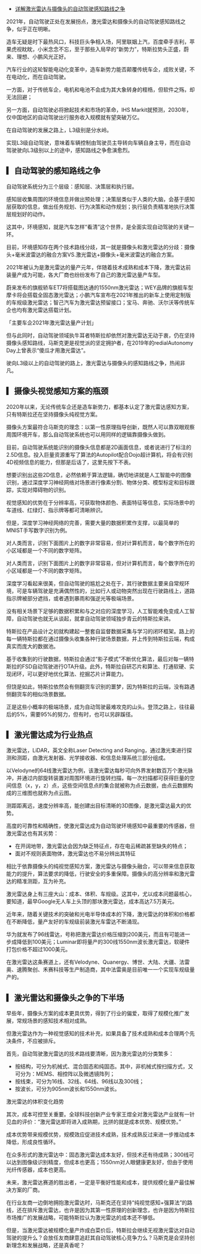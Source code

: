 - [详解激光雷达与摄像头的自动驾驶感知路线之争](https://mp.weixin.qq.com/s/OrJlYrENbqeAacG9k2JqVA)

2021年，自动驾驶正处在发展拐点，激光雷达和摄像头的自动驾驶感知路线之争，似乎正在明晰。

造车无疑是时下最热风口，科技巨头争相入场，阿里联姻上汽，百度牵手吉利，苹果虎视眈眈，小米念念不忘，至于那些入局早的“新势力”，特斯拉势头正盛，蔚来、理想、小鹏风光正好。

汽车行业的这轮智能电动化变革中，造车新势力能否颠覆传统车企，成败关键，不在电动化，而在自动驾驶。

一方面，对于传统车企，电机和电池不会成为其大象转身的桎梏，但软件之殇，却无法回避；

另一方面，自动驾驶必将掀起技术和市场的革命，IHS Markit就预测，2030年，仅中国地区的自动驾驶出行服务收入规模就有望突破万亿。



在自动驾驶的发展之路上，L3级别是分水岭。

实现L3级自动驾驶，意味着车辆控制由驾驶员主导转向车辆自身主导，而在自动驾驶驶向L3级别以上的途中，感知路线之争愈演愈烈。



## ▎自动驾驶的感知路线之争


自动驾驶系统分为三个层级：感知层、决策层和执行层。

感知层收集周围的环境信息并做出预处理；决策层类似于人类的大脑，会基于感知层获取的信息，做出任务规划、行为决策和动作规划；执行层负责精准地执行决策层规划好的动作。

这其中，环境感知，就是汽车怎样“看清”这个世界，是全面实现自动驾驶的关键一环。


目前，环境感知存在两个技术路线分歧，其一就是摄像头和激光雷达的分歧：摄像头+毫米波雷达的融合方案VS.激光雷达+摄像头+毫米波雷达的融合方案。

2021年被认为是激光雷达的量产元年，伴随着技术成熟和成本下降，激光雷达前装量产成为可能，各大厂商也纷纷发布了自己的激光雷达量产车型。

蔚来发布的旗舰轿车ET7将搭载图达通的1550nm激光雷达；WEY品牌的旗舰车型摩卡将会搭载全固态激光雷达；小鹏汽车宣布在2021年推出的新车上使用定制版的车规级激光雷达；智己汽车为激光雷达预留接口；宝马、奔驰、沃尔沃等传统车企也均有激光雷达搭载计划。

「主要车企2021年激光雷达量产计划」

但与此同时，自动驾驶领域执牛耳者特斯拉却依然对激光雷达无动于衷，仍在坚持摄像头感知路线，马斯克更是视觉派的坚定拥护者，在2019年的redialAutonomy Day上曾表示“傻瓜才用激光雷达”。

驶向L3级以上的自动驾驶的路上，激光雷达与摄像头的感知路线之争，热闹非凡。

## ▎摄像头视觉感知方案的瓶颈

2020年以来，无论传统车企还是造车新势力，都基本认定了激光雷达感知方案，只有特斯拉还在坚持摄像头纯视觉方案。

摄像头方案最符合马斯克的理念：以第一性原理指导创新，既然人可以靠双眼观察周围环境开车，那么自动驾驶系统也可以用同样的逻辑靠摄像头做到。

目前，自动驾驶系统能识别的摄像头信息都是2D画面信息，或者说进行了标注的2.5D信息。投入巨量资源重写了算法的Autopilot配合Dojo超计算机，将会有识别4D视频信息的能力，但那是后话了，这里先按下不表。

想要识别出这些2D信息，必然依赖于算法逻辑，确切地讲就是人工智能中的图像识别，通过深度学习神经网络对场景进行像素分割、物体分类、模型标定和目标跟踪，实现对障碍物的识别。


视觉感知的优势在于分辨率高，可获取物体颜色、表面特征等信息，实际场景中的车道线、红绿灯、指示牌等都可清晰辨识。


但是，深度学习神经网络的完善，需要大量的数据积累作支撑，以最简单的MNIST手写数字识别为例。

对人类而言，识别下面图片上的数字非常容易，但对计算机而言，每个数字所在的小区域都是一个不同的数字矩阵。

对人类而言，识别下面图片上的数字非常容易，但对计算机而言，每个数字所在的小区域都是一个不同的数字矩阵。

深度学习看起来很美，但自动驾驶的尴尬之处在于，其行驶数据主要来自常规环境，可是车辆驾驶是充满偶然性的，比如行人或动物突然出现在行驶路线上，道路指示牌被部分遮挡，或者遇到暴雨和强逆光等极端场景。

没有相关场景下足够的数据积累和与之对应的深度学习，人工智能难免变成人工智障，自动驾驶也就无从谈起，就拿自动驾驶领域独步青云的特斯拉来讲。

特斯拉在产品设计之初就构建起一整套自监督数据采集与学习的闭环框架。路上的每一辆特斯拉都在通过摄像头收集各种行驶场景数据，并上传到特斯拉云端，构成真实而庞大的数据池。

基于收集到的行驶数据，特斯拉会通过“影子模式”不断优化算法，最后对每一辆特斯拉的FSD自动驾驶进行OTA升级。此外，特斯拉自研芯片和算法、打通软硬、实现闭环，可以更好地优化算法、挖掘芯片计算能力。

但饶是如此，特斯拉依然会有侧翻货车识别的噩梦，因为特斯拉的云端，没有路遇侧翻货车的相似场景数据。

正是这些小概率的极端场景，成为自动驾驶最难攻克的山头。登顶之路上，往往最后的5%，需要95%的努力，但有时，也可以另辟蹊径。

## ▎激光雷达成为行业热点

激光雷达，LiDAR，英文全称Laser Detecting and Ranging，通过激光束进行探测和测距，由激光发射器、光学接收器、和信息处理系统三部分组成。

以Velodyne的64线激光雷达为例，该激光雷达每秒可向外界发射数百万个激光脉冲，并通过内部旋转装置对周围环境进行旋转扫描，每一次扫描都可获得巨量的空间信息（x，y，z）点，这些空间信息点的集合就被称为点云数据，由点云数据构成的三维图也就称为点云图。


测距距离远，速度分辨率高，能创建出目标清晰的3D图像，是激光雷达最大的优势。

高度的可靠性和精确性，使激光雷达成为自动驾驶环境感知中最重要的传感器，但激光雷达也有其劣势：

- 在开阔地带，激光雷达会因为缺乏特征点，存在电云稀疏甚至缺失的特点；
- 面对不规则表面物体，激光雷达也不易分辨出其特征

相比于依靠摄像头的纯视觉感知方案，激光雷达与摄像头融合，可以带来信息获取能力的提升，算法要求的降低，行驶安全的多重保障。摄像头的高分辨率和激光雷达的精准测距，互为补充。

激光雷达身上有三座大山：成本、体积、车规级。这其中，尤以成本问题最核心，要知道，最早Google无人车上头顶的那块激光雷达，成本高达7.5万美元。

近年来，随着关键技术的突破和光电半导体成本的下降，激光雷达的体积和价格都在不断降低，量产友好的车规级前装激光车雷达不断涌现。


华为就发布了96线雷达，号称把激光雷达价格压缩到200美元，而且有可能进一步成降低到100美元；Luminar即将量产的300线1550nm波长激光雷达，软硬件打包价格不超过1000美元。

在激光雷达这条赛道上，还有Velodyne、Quanergy、博世、大陆、大疆、法雷奥、速腾聚创、禾赛科技等生产制造商，其中法雷奥是目前唯一一个实现车规级量产的。

## ▎激光雷达和摄像头之争的下半场

早些年，摄像头方案的成本更具优势，得到了行业的偏爱，取得了规模化推广发展，常规场景的感知技术相对成熟。

但激光雷达作为一种视觉感知的技术补充，如果具备了技术成熟和成本合理两个先决条件，不应被排斥。

首先，自动驾驶激光雷达的技术路线要清晰，因为激光雷达的分类繁多：

- 按结构，可分为机械式、混合固态和纯固态。其中，非机械式按扫描方式，又可分为：MEMS、相控阵以及微透镜阵列；
- 按线束，可分为16线、32线、64线、96线以及300线；
- 按波长，可分为905nm波长和1550nm波长。

激光雷达的体积变化趋势

其次，成本可控至关重要。全球科技创新产业专家王煜全对激光雷达产业就有一针见血的评价：“激光雷达即将进入成熟期，比拼的就是成本优势、规模优势。”

成本优势带来规模优势，规模效应促进技术成熟，技术成熟反过来进一步推动成本降低，形成良性循环。

在众多形式的激光雷达中：固态激光雷达成本友好，但技术还有待成熟；300线可以达到图像级识别精度，但成本也更高；1550nm对人眼健康更友好，但由于使用光纤传感器，成本也更高。

未来，激光雷达赛道的胜出者，一定是平衡好性能和成本，提供规模化量产最佳解决方案的厂商。

在行业友商一边倒地拥抱激光雷达时，马斯克还在坚持“纯视觉感知+强算法”的路线，还在排斥激光雷达，也许是因为其第一性原理的创新理念，也许是因为特斯拉市场推广的发展战略，可能特斯拉认为激光雷达的成本还不够低。

但是，当激光雷达被规模化量产炸成白菜价后，特斯拉会继续无视激光雷达对自动驾驶的提升么？会放任友商肆意追赶其自动驾驶核心竞争力么？马斯克是会坚持创新理念和发展战略，还是真香呢？